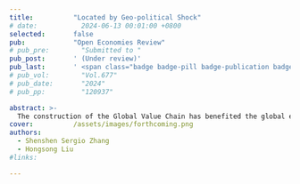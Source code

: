 ```yaml
---
title:          "Located by Geo-political Shock"
# date:           2024-06-13 00:01:00 +0800
selected:       false
pub:            "Open Economies Review"
# pub_pre:        "Submitted to "
pub_post:       ' (Under review)'
pub_last:       ' <span class="badge badge-pill badge-publication badge-success">1<sup>st</sup> author</span> <span class="badge badge-pill badge-publication badge-success-c">Corr. author</span>'
# pub_vol:        "Vol.677"
# pub_date:       "2024"
# pub_pp:         "120937"

abstract: >-
  The construction of the Global Value Chain has benefited the global economy. However, while geo-political shock has been believed to affect trade and investment volumes, does it truly impact countries’ integration into the Global Value Chain? In this article, we develop a theoretical framework to explore the impact of geo-political shock on GVC participation and what and how other factors will moderate; then, we conduct empirical studies based on data encompassing 77 countries from 1995 to 2020. The results show that geo-political shock indeed hinders the enhancement of GVC participation, but financing convenience actually alleviates such hindrance; meanwhile, political alignment and media attention, as external forces, indirectly moderate the negative impact of geo-political shock on GVC participation by influencing the alleviating role of financing convenience.
cover:          /assets/images/forthcoming.png
authors:
  - Shenshen Sergio Zhang
  - Hongsong Liu
#links:

---
```

